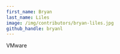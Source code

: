 ```yaml
---
first_name: Bryan
last_name: Liles
image: /img/contributors/bryan-liles.jpg
github_handle: bryanl
---
```

VMware
